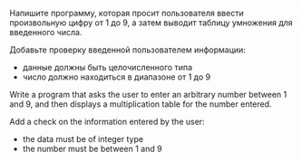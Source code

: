 Напишите программу, которая просит пользователя ввести произвольную цифру от 1 до 9, а затем выводит таблицу умножения для введенного числа.

Добавьте проверку введенной пользователем информации:
* данные должны быть целочисленного типа
* число должно находиться в диапазоне от 1 до 9

Write a program that asks the user to enter an arbitrary number between 1 and 9, and then displays a multiplication table for the number entered.

Add a check on the information entered by the user:
* the data must be of integer type
* the number must be between 1 and 9
